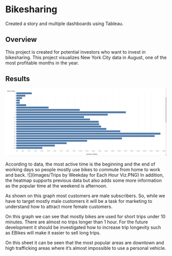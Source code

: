 # Bikesharing
Created a story and multiple dashboards using Tableau.

## Overview

This project is created for potential investors who want to invest in bikesharing. This project visualizes New York City data in August, one of the most profitable months in the year. 
## Results
![](images/Hours.PNG)

According to data, the most active time is the beginning and the end of working days so people mostly use bikes to commute from home to work and back.
![](images/Trips by Weekday for Each Hour Viz.PNG)
In addition, the heatmap supports previous data but also adds some more information as the popular time at the weekend is afternoon.

As shown on this graph most customers are male subscribers. So, while we have to target mostly male customers it will be a task for marketing to understand how to attract more female customers.

On this graph we can see that mostly bikes are used for short trips under 10 minutes. There are almost no trips longer than 1 hour. For the future development it should be investigated how to increase trip longevity such as EBikes will make it easier to sell long trips.

On this sheet it can be seen that the most popular areas are downtown and high trafficking areas where  it’s almost impossible to use a personal vehicle.
